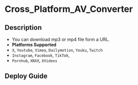 # Cross_Platform_AV_Converter
## **Description**
- You can download mp3 or mp4 file form a URL.
- **Platforms Supported**
- `X`, `Youtube`, `Vimeo`, `Dailymotion`, `Youku`, `Twitch`
- `Instagram`, `Facebook`, `TikTok`,
- `Pornhub`, `XNXX`, `XVideos`
## Deploy Guide